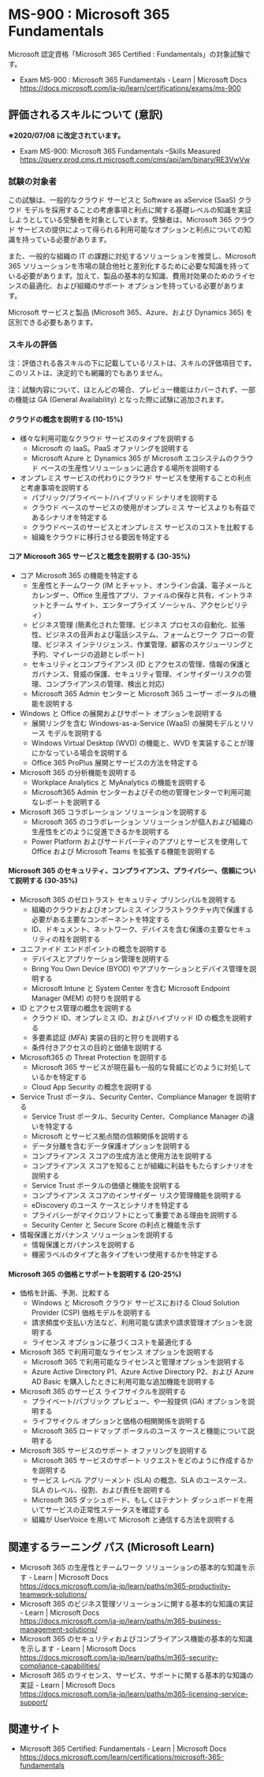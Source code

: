 # MS-900 : Microsoft 365 Fundamentals
Microsoft 認定資格「Microsoft 365 Certified : Fundamentals」の対象試験です。
- Exam MS-900 : Microsoft 365 Fundamentals - Learn | Microsoft Docs  
https://docs.microsoft.com/ja-jp/learn/certifications/exams/ms-900

## 評価されるスキルについて (意訳)
**※2020/07/08 に改定されています。**
- Exam MS-900: Microsoft 365 Fundamentals –Skills Measured  
https://query.prod.cms.rt.microsoft.com/cms/api/am/binary/RE3VwVw

### 試験の対象者
この試験は、一般的なクラウド サービスと Software as aService (SaaS) クラウド モデルを採用することの考慮事項と利点に関する基礎レベルの知識を実証しようとしている受験者を対象としています。受験者は、Microsoft 365 クラウド サービスの提供によって得られる利用可能なオプションと利点についての知識を持っている必要があります。

また、一般的な組織の IT の課題に対処するソリューションを推奨し、Microsoft 365 ソリューションを市場の競合他社と差別化するために必要な知識を持っている必要があります。加えて、製品の基本的な知識、費用対効果のためのライセンスの最適化、および組織のサポート オプションを持っている必要があります。

Microsoft サービスと製品 (Microsoft 365、Azure、および Dynamics 365) を区別できる必要もあります。

### スキルの評価
注：評価される各スキルの下に記載しているリストは、スキルの評価項目です。このリストは、決定的でも網羅的でもありません。

注：試験内容について、ほとんどの場合、プレビュー機能はカバーされず、一部の機能は GA (General Availability) となった際に試験に追加されます。

#### クラウドの概念を説明する (10-15%)
- 様々な利用可能なクラウド サービスのタイプを説明する
  - Microsoft の IaaS。PaaS オファリングを説明する
  - Microsoft Azure と Dynamics 365 が Microsoft エコシステムのクラウド ベースの生産性ソリューションに適合する場所を説明する
- オンプレミス サービスの代わりにクラウド サービスを使用することの利点と考慮事項を説明する
  - パブリック/プライベート/ハイブリッド シナリオを説明する
  - クラウド ベースのサービスの使用がオンプレミス サービスよりも有益であるシナリオを特定する
  - クラウドベースのサービスとオンプレミス サービスのコストを比較する
  - 組織をクラウドに移行させる要因を特定する
#### コア Microsoft 365 サービスと概念を説明する (30-35%)
- コア Microsoft 365 の機能を特定する
  - 生産性とチームワーク (IM とチャット、オンライン会議、電子メールとカレンダー、Office 生産性アプリ、ファイルの保存と共有、イントラネットとチーム サイト、エンタープライズ ソーシャル、アクセシビリティ）
  - ビジネス管理 (簡素化された管理、ビジネス プロセスの自動化、拡張性、ビジネスの音声および電話システム、フォームとワーク フローの管理、ビジネス インテリジェンス、作業管理、顧客のスケジューリングと予約、マイレージの追跡とレポート)
  - セキュリティとコンプライアンス (ID とアクセスの管理、情報の保護とガバナンス、脅威の保護、セキュリティ管理、インサイダーリスクの管理、コンプライアンスの管理、検出と対応)
  - Microsoft 365 Admin センターと Microsoft 365 ユーザー ポータルの機能を説明する
- Windows と Office の展開およびサポート オプションを説明する
  - 展開リングを含む Windows-as-a-Service (WaaS) の展開モデルとリリース モデルを説明する
  - Windows Virtual Desktop (WVD) の機能と、WVD を実装することが理にかなっている場合を説明する
  - Office 365 ProPlus 展開とサービスの方法を特定する
- Microsoft 365 の分析機能を説明する
  - Workplace Analytics と MyAnalytics の機能を説明する
  - Microsoft365 Admin センターおよびその他の管理センターで利用可能なレポートを説明する
- Microsoft 365 コラボレーション ソリューションを説明する
  - Microsoft 365 のコラボレーション ソリューションが個人および組織の生産性をどのように促進できるかを説明する
  - Power Platform およびサードパーティのアプリとサービスを使用して Office および Microsoft Teams を拡張する機能を説明する
#### Microsoft 365 のセキュリティ、コンプライアンス、プライバシー、信頼について説明する (30-35%)
- Microsoft 365 のゼロトラスト セキュリティ プリンシパルを説明する
  - 組織のクラウドおよびオンプレミス インフラストラクチャ内で保護する必要がある主要なコンポーネントを特定する
  - ID、ドキュメント、ネットワーク、デバイスを含む保護の主要なセキュリティの柱を説明する
- ユニファイド エンドポイントの概念を説明する
  - デバイスとアプリケーション管理を説明する
  - Bring You Own Device (BYOD) やアプリケーションとデバイス管理を説明する
  - Microsoft Intune と System Center を含む Microsoft Endpoint Manager (MEM) の狩りを説明する
- ID とアクセス管理の概念を説明する
  - クラウド ID、オンプレミス ID、およびハイブリッド ID の概念を説明する
  - 多要素認証 (MFA) 実装の目的と狩りを説明する
  - 条件付きアクセスの目的と価値を説明する
- Microsoft365 の Threat Protection を説明する
  - Microsoft 365 サービスが現在最も一般的な脅威にどのように対処しているかを特定する
  - Cloud App Security の概念を説明する
- Service Trust ポータル、Security Center、Compliance Manager を説明する
  - Service Trust ポータル、Security Center、Compliance Manager の違いを特定する
  - Microsoft とサービス拠点間の信頼関係を説明する
  - データ分離を含むデータ保護オプションを説明する
  - コンプライアンス スコアの生成方法と使用方法を説明する
  - コンプライアンス スコアを知ることが組織に利益をもたらすシナリオを説明する
  - Service Trust ポータルの価値と機能を説明する
  - コンプライアンス スコアのインサイダー リスク管理機能を説明する
  - eDiscovery のユース ケースとシナリオを特定する
  - プライバシーがマイクロソフトにとって重要である理由を説明する
  - Security Center と Secure Score の利点と機能を示す
- 情報保護とガバナンス ソリューションを説明する
  - 情報保護とガバナンスを説明する
  - 機密ラベルのタイプと各タイプをいつ使用するかを特定する
#### Microsoft 365 の価格とサポートを説明する (20-25%)
- 価格を計画、予測、比較する
  - Windows と Microsoft クラウド サービスにおける Cloud Solution Provider (CSP) 価格モデルを説明する
  - 請求頻度や支払い方法など、利用可能な請求や請求管理オプションを説明する
  - ライセンス オプションに基づくコストを最適化する
- Microsoft 365 で利用可能なライセンス オプションを説明する
  - Microsoft 365 で利用可能なライセンスと管理オプションを説明する
  - Azure Active Directory P1、Azure Active Directory P2、および Azure AD Basic を購入したときに利用可能な追加機能を説明する
- Microsoft 365 のサービス ライフサイクルを説明する
  - プライベート/パブリック プレビュー、や一般提供 (GA) オプションを説明する
  - ライフサイクル オプションと価格の相関関係を説明する
  - Microsoft 365 ロードマップ ポータルのユース ケースと機能について説明する
- Microsoft 365 サービスのサポート オファリングを説明する
  - Microsoft 365 サービスのサポート リクエストをどのように作成するかを説明する
  - サービス レベル アグリーメント (SLA) の概念、SLA のユースケース、SLA のレベル、役割、および責任を説明する
  - Microsoft 365 ダッシュボード、もしくはテナント ダッシュボードを用いてサービスの正常性ステータスを確認する
  - 組織が UserVoice を用いて Microsoft と通信する方法を説明する

## 関連するラーニング パス (Microsoft Learn)
- Microsoft 365 の生産性とチームワーク ソリューションの基本的な知識を示す - Learn | Microsoft Docs  
https://docs.microsoft.com/ja-jp/learn/paths/m365-productivity-teamwork-solutions/
- Microsoft 365 のビジネス管理ソリューションに関する基本的な知識の実証 - Learn | Microsoft Docs  
https://docs.microsoft.com/ja-jp/learn/paths/m365-business-management-solutions/
- Microsoft 365 のセキュリティおよびコンプライアンス機能の基本的な知識を示します - Learn | Microsoft Docs  
https://docs.microsoft.com/ja-jp/learn/paths/m365-security-compliance-capabilities/
- Microsoft 365 のライセンス、サービス、サポートに関する基本的な知識の実証 - Learn | Microsoft Docs  
https://docs.microsoft.com/ja-jp/learn/paths/m365-licensing-service-support/

## 関連サイト
- Microsoft 365 Certified: Fundamentals - Learn | Microsoft Docs  
https://docs.microsoft.com/learn/certifications/microsoft-365-fundamentals